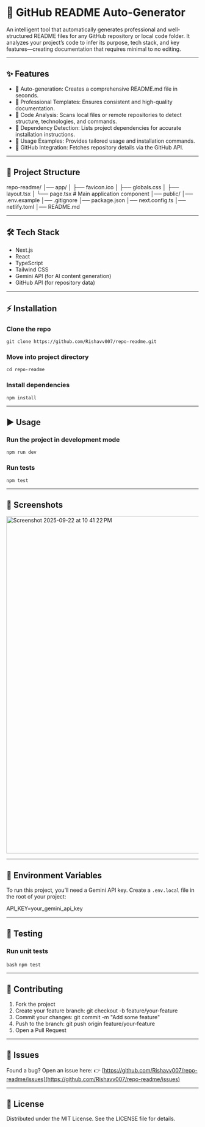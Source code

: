 # 🚀 GitHub README Auto-Generator

An intelligent tool that automatically generates professional and well-structured README files for any GitHub repository or local code folder.
It analyzes your project’s code to infer its purpose, tech stack, and key features—creating documentation that requires minimal to no editing.

---

## ✨ Features

* 🔹 Auto-generation: Creates a comprehensive README.md file in seconds.
* 🔹 Professional Templates: Ensures consistent and high-quality documentation.
* 🔹 Code Analysis: Scans local files or remote repositories to detect structure, technologies, and commands.
* 🔹 Dependency Detection: Lists project dependencies for accurate installation instructions.
* 🔹 Usage Examples: Provides tailored usage and installation commands.
* 🔹 GitHub Integration: Fetches repository details via the GitHub API.

---

## 📂 Project Structure

repo-readme/
│── app/
│   ├── favicon.ico
│   ├── globals.css
│   ├── layout.tsx
│   └── page.tsx      # Main application component
│── public/
│── .env.example
│── .gitignore
│── package.json
│── next.config.ts
│── netlify.toml
│── README.md

---

## 🛠️ Tech Stack

* Next.js
* React
* TypeScript
* Tailwind CSS
* Gemini API (for AI content generation)
* GitHub API (for repository data)

---

## ⚡ Installation

### Clone the repo
``` git clone https://github.com/Rishavv007/repo-readme.git ```

### Move into project directory
```cd repo-readme```

### Install dependencies
```npm install```


---

## ▶️ Usage

### Run the project in development mode
```npm run dev```

### Run tests
```npm test```

---

## 📸 Screenshots

<img width="1470" height="881" alt="Screenshot 2025-09-22 at 10 41 22 PM" src="https://github.com/user-attachments/assets/38063d89-4d04-469b-8044-341fad751c61" />


---

## 🔑 Environment Variables

To run this project, you’ll need a Gemini API key.
Create a `.env.local` file in the root of your project:

API\_KEY=your\_gemini\_api\_key

---

## 🧪 Testing

### Run unit tests
```bash```
```npm test```

---

## 🤝 Contributing

1. Fork the project
2. Create your feature branch: git checkout -b feature/your-feature
3. Commit your changes: git commit -m "Add some feature"
4. Push to the branch: git push origin feature/your-feature
5. Open a Pull Request

---

## 🐛 Issues

Found a bug? Open an issue here:
👉 [https://github.com/Rishavv007/repo-readme/issues](https://github.com/Rishavv007/repo-readme/issues)

---

## 📜 License

Distributed under the MIT License.
See the LICENSE file for details.

